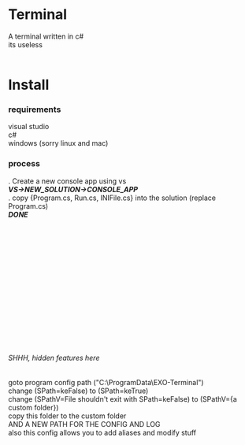 # Terminal<br>
A terminal written in c#<br>
its useless<br>
<br>
# Install
### requirements
visual studio<br>
c#<br>
windows (sorry linux and mac)
<br>
### process
. Create a new console app using vs<br>
_**VS->NEW_SOLUTION->CONSOLE_APP**_<br>
. copy {Program.cs, Run.cs, INIFile.cs} into the solution (replace Program.cs)<br>
***DONE***
<br>
<br>
<br>
<br>
<br>
<br>
<br>
<br>
<br>
<br>
<br>
<br>
<br>
<br>
<br>
<br>
###### _SHHH, hidden features here_<br>
goto program config path ("C:\ProgramData\EXO-Terminal")<br>
change (SPath=keFalse) to (SPath=keTrue)<br>
change (SPathV=File shouldn't exit with SPath=keFalse) to (SPathV={a custom folder})<br>
copy this folder to the custom folder<br>
AND A NEW PATH FOR THE CONFIG AND LOG<br>
also this config allows you to add aliases and modify stuff
